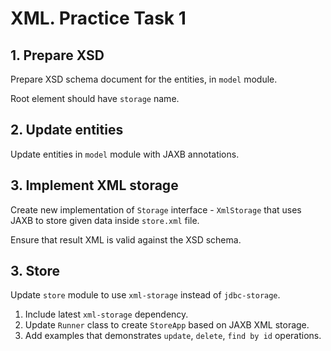 XML. Practice Task 1
===============
1\. Prepare XSD
---------------
Prepare XSD schema document for the entities, in `model` module.

Root element should have `storage` name.

2\. Update entities
---------------
Update entities in `model` module with JAXB annotations.

3\. Implement XML storage
---------------
Create new implementation of `Storage` interface - `XmlStorage` that 
uses JAXB to store given data inside `store.xml` file.

Ensure that result XML is valid against the XSD schema.

3\. Store
---------------
Update `store` module to use `xml-storage` instead of `jdbc-storage`.

1. Include latest `xml-storage` dependency.
2. Update `Runner` class to create `StoreApp` based on JAXB XML storage.
3. Add examples that demonstrates `update`, `delete`, `find by id` operations.